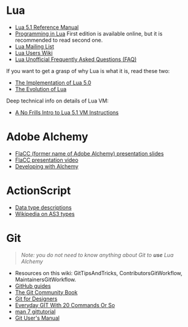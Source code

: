# Lua

  * [Lua 5.1 Reference Manual](http://lua.org/manual/5.1/)
  * [Programming in Lua](http://www.inf.puc-rio.br/~roberto/pil2/) First edition is available online, but it is recommended to read second one.
  * [Lua Mailing List](http://www.lua.org/lua-l.html)
  * [Lua Users Wiki](http://lua-users.org/wiki/)
  * [Lua Unofficial Frequently Asked Questions (FAQ)](http://batbytes.com/luafaq/)

If you want to get a grasp of why Lua is what it is, read these two:

  * [The Implementation of Lua 5.0](http://www.tecgraf.puc-rio.br/~lhf/ftp/doc/jucs05.pdf)
  * [The Evolution of Lua](http://www.tecgraf.puc-rio.br/~lhf/ftp/doc/hopl.pdf)

Deep technical info on details of Lua VM:

  * [A No Frills Intro to Lua 5.1 VM Instructions](http://luaforge.net/docman/view.php/83/98/ANoFrillsIntroToLua51VMInstructions.pdf)

# Adobe Alchemy

  * [FlaCC (former name of Adobe Alchemy) presentation slides](http://llvm.org/devmtg/2008-08/Petersen_FlashCCompiler.pdf)
  * [FlaCC presentation video](http://llvm.org/devmtg/2008-08/Petersen_FlashCCompiler_Hi.m4v)
  * [Developing with Alchemy](http://labs.adobe.com/wiki/index.php/Alchemy:Documentation:Developing_with_Alchemy)

# ActionScript

  * [Data type descriptions](http://livedocs.adobe.com/flash/9.0/main/wwhelp/wwhimpl/common/html/wwhelp.htm?context=LiveDocs_Parts&file=00000047.html)
  * [Wikipedia on AS3 types](http://en.wikipedia.org/wiki/ActionScript#Data_types)

# Git

> _Note: you do not need to know anything about Git to **use** Lua Alchemy_

  * Resources on this wiki: GitTipsAndTricks, ContributorsGitWorkflow, MaintainersGitWorkflow.
  * [GitHub guides](http://github.com/guides/home)
  * [The Git Community Book](http://book.git-scm.com/)
  * [Git for Designers](http://hoth.entp.com/output/git_for_designers.html)
  * [Everyday GIT With 20 Commands Or So](http://www.kernel.org/pub/software/scm/git/docs/everyday.html)
  * [man 7 gittutorial](http://www.kernel.org/pub/software/scm/git/docs/gittutorial.html)
  * [Git User's Manual](http://www.kernel.org/pub/software/scm/git/docs/user-manual.html)